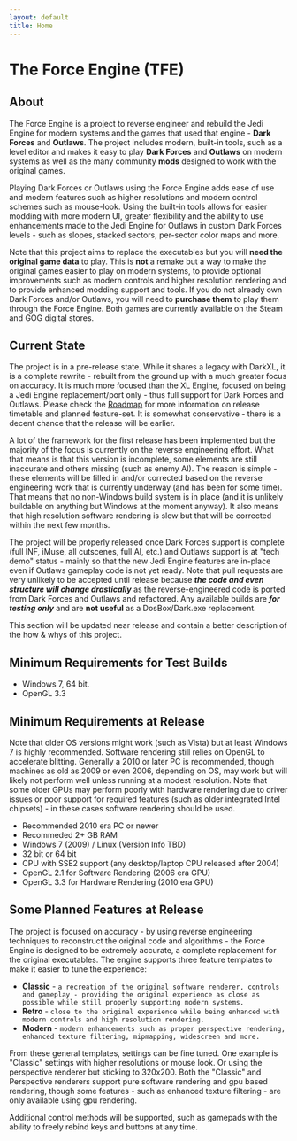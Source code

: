 ```yaml
---
layout: default
title: Home
---
```


# The Force Engine (TFE)

## About
The Force Engine is a project to reverse engineer and rebuild the Jedi Engine for modern systems and the games that used that engine - **Dark Forces** and **Outlaws**. The project includes modern, built-in tools, such as a level editor and makes it easy to play **Dark Forces** and **Outlaws** on modern systems as well as the many community **mods** designed to work with the original games.

Playing Dark Forces or Outlaws using the Force Engine adds ease of use and modern features such as higher resolutions and modern control schemes such as mouse-look. Using the built-in tools allows for easier modding with more modern UI, greater flexibility and the ability to use enhancements made to the Jedi Engine for Outlaws in custom Dark Forces levels - such as slopes, stacked sectors, per-sector color maps and more.

Note that this project aims to replace the executables but you will **need the original game data** to play. This is **not** a remake but a way to make the original games easier to play on modern systems, to provide optional improvements such as modern controls and higher resolution rendering and to provide enhanced modding support and tools. If you do not already own Dark Forces and/or Outlaws, you will need to **purchase them** to play them through the Force Engine. Both games are currently available on the Steam and GOG digital stores.

## Current State
The project is in a pre-release state. While it shares a legacy with DarkXL, it is a complete rewrite - rebuilt from the ground up with a much greater focus on accuracy. It is much more focused than the XL Engine, focused on being a Jedi Engine replacement/port only - thus full support for Dark Forces and Outlaws. Please check the [Roadmap](Roadmap.md) for more information on release timetable and planned feature-set. It is somewhat conservative - there is a decent chance that the release will be earlier.

A lot of the framework for the first release has been implemented but the majority of the focus is currently on the reverse engineering effort. What that means is that this version is incomplete, some elements are still inaccurate and others missing (such as enemy AI). 
The reason is simple - these elements will be filled in and/or corrected based on the reverse engineering work that is currently underway (and has been for some time). That means that no non-Windows build system is in place (and it is unlikely buildable on anything but Windows at the moment anyway). It also means that high resolution software rendering is slow but that will be corrected within the next few months.

The project will be properly released once Dark Forces support is complete (full INF, iMuse, all cutscenes, full AI, etc.) and Outlaws support is at "tech demo" status - mainly so that the new Jedi Engine features are in-place even if Outlaws gameplay code is not yet ready. Note that pull requests are very unlikely to be accepted until release because __*the code and even structure will change drastically*__ as the reverse-engineered code is ported from Dark Forces and Outlaws and refactored. Any available builds are __*for testing only*__ and are __not useful__ as a DosBox/Dark.exe replacement.

This section will be updated near release and contain a better description of the how & whys of this project.

## Minimum Requirements for Test Builds
* Windows 7, 64 bit.
* OpenGL 3.3

## Minimum Requirements at Release
Note that older OS versions might work (such as Vista) but at least Windows 7 is highly recommended. Software rendering still relies on OpenGL to accelerate blitting. Generally a 2010 or later PC is recommended, though machines as old as 2009 or even 2006, depending on OS, may work but will likely not perform well unless running at a modest resolution. Note that some older GPUs may perform poorly with hardware rendering due to driver issues or poor support for required features (such as older integrated Intel chipsets) - in these cases software rendering should be used.
* Recommended 2010 era PC or newer
* Recommeded 2+ GB RAM
* Windows 7 (2009) / Linux (Version Info TBD)
* 32 bit or 64 bit
* CPU with SSE2 support (any desktop/laptop CPU released after 2004)
* OpenGL 2.1 for Software Rendering (2006 era GPU)
* OpenGL 3.3 for Hardware Rendering (2010 era GPU)

## Some Planned Features at Release
The project is focused on accuracy - by using reverse engineering techniques to reconstruct the original code and algorithms - the Force Engine is designed to be extremely accurate, a complete replacement for the original executables. The engine supports three feature templates to make it easier to tune the experience:
* **Classic** - `a recreation of the original software renderer, controls and gameplay - providing the original experience as close as possible while still properly supporting modern systems.`
* **Retro** - `close to the original experience while being enhanced with modern controls and high resolution rendering.`
* **Modern** - `modern enhancements such as proper perspective rendering, enhanced texture filtering, mipmapping, widescreen and more.`

From these general templates, settings can be fine tuned. One example is "Classic" settings with higher resolutions or mouse look. Or using the perspective renderer but sticking to 320x200. Both the "Classic" and Perspective renderers support pure software rendering and gpu based rendering, though some features - such as enhanced texture filtering - are only available using gpu rendering.

Additional control methods will be supported, such as gamepads with the ability to freely rebind keys and buttons at any time.
